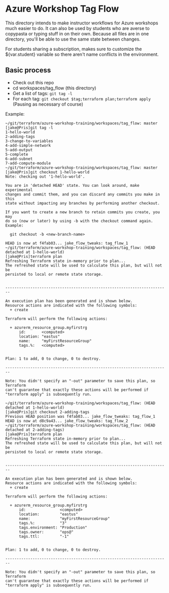 # Azure Workshop Tag Flow

This directory intends to make instructor workflows for Azure workshops much easier to do.   It can also be used by students who are averse to copypasta or typing stuff in on their own.  Because all files are in one directory, you'll be able to use the same state between changes.    

For students sharing a subscription, makes sure to customize the ${var.student} variable so there aren't name conflicts in the environment.

## Basic process

* Check out this repo
* cd workspaces/tag_flow (this directory)
* Get a list of tags: `git tag -l`
* For each tag: `git checkout $tag;terraform plan;terraform apply` (Pausing as necessary of course)

Example:
```
~/git/terraform/azure-workshop-training/workspaces/tag_flow: master
[jake@Pris]git tag -l
1-hello-world
2-adding-tags
3-change-to-variables
4-add-simple-network
5-add-output
5-complete
6-add-subnet
7-add-compute-module
~/git/terraform/azure-workshop-training/workspaces/tag_flow: master
[jake@Pris]git checkout 1-hello-world
Note: checking out '1-hello-world'.

You are in 'detached HEAD' state. You can look around, make experimental
changes and commit them, and you can discard any commits you make in this
state without impacting any branches by performing another checkout.

If you want to create a new branch to retain commits you create, you may
do so (now or later) by using -b with the checkout command again. Example:

  git checkout -b <new-branch-name>

HEAD is now at f4fab03... jake_flow_tweaks: tag_flow_1
~/git/terraform/azure-workshop-training/workspaces/tag_flow: (HEAD detached at 1-hello-world)
[jake@Pris]terraform plan
Refreshing Terraform state in-memory prior to plan...
The refreshed state will be used to calculate this plan, but will not be
persisted to local or remote state storage.


------------------------------------------------------------------------

An execution plan has been generated and is shown below.
Resource actions are indicated with the following symbols:
  + create

Terraform will perform the following actions:

  + azurerm_resource_group.myfirstrg
      id:       <computed>
      location: "eastus"
      name:     "myFirstResourceGroup"
      tags.%:   <computed>


Plan: 1 to add, 0 to change, 0 to destroy.

------------------------------------------------------------------------

Note: You didn't specify an "-out" parameter to save this plan, so Terraform
can't guarantee that exactly these actions will be performed if
"terraform apply" is subsequently run.

~/git/terraform/azure-workshop-training/workspaces/tag_flow: (HEAD detached at 1-hello-world)
[jake@Pris]git checkout 2-adding-tags
Previous HEAD position was f4fab03... jake_flow_tweaks: tag_flow_1
HEAD is now at d8c9a43... jake_flow_tweaks: tag_flow_2
~/git/terraform/azure-workshop-training/workspaces/tag_flow: (HEAD detached at 2-adding-tags)
[jake@Pris]terraform plan
Refreshing Terraform state in-memory prior to plan...
The refreshed state will be used to calculate this plan, but will not be
persisted to local or remote state storage.


------------------------------------------------------------------------

An execution plan has been generated and is shown below.
Resource actions are indicated with the following symbols:
  + create

Terraform will perform the following actions:

  + azurerm_resource_group.myfirstrg
      id:               <computed>
      location:         "eastus"
      name:             "myFirstResourceGroup"
      tags.%:           "3"
      tags.environment: "Production"
      tags.owner:       "ops@"
      tags.ttl:         "-1"


Plan: 1 to add, 0 to change, 0 to destroy.

------------------------------------------------------------------------

Note: You didn't specify an "-out" parameter to save this plan, so Terraform
can't guarantee that exactly these actions will be performed if
"terraform apply" is subsequently run.
```



